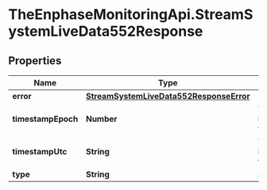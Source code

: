 # TheEnphaseMonitoringApi.StreamSystemLiveData552Response

## Properties

Name | Type | Description | Notes
------------ | ------------- | ------------- | -------------
**error** | [**StreamSystemLiveData552ResponseError**](StreamSystemLiveData552ResponseError.md) |  | [optional] 
**timestampEpoch** | **Number** | Timestamp in epoch format. | [optional] 
**timestampUtc** | **String** | Timestamp in UTC format. | [optional] 
**type** | **String** | server_error | [optional] 



